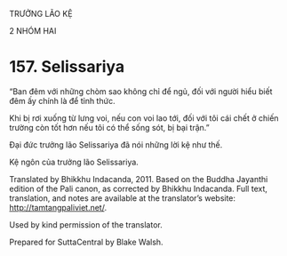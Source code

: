 TRƯỞNG LÃO KỆ

2 NHÓM HAI

# 157\. Selissariya

“Ban đêm với những chòm sao không chỉ để ngủ, đối với người hiểu biết đêm ấy chính là để tỉnh thức.

Khi bị rơi xuống từ lưng voi, nếu con voi lao tới, đối với tôi cái chết ở chiến trường còn tốt hơn nếu tôi có thể sống sót, bị bại trận.”

Đại đức trưởng lão Selissariya đã nói những lời kệ như thế.

Kệ ngôn của trưởng lão Selissariya.

Translated by Bhikkhu Indacanda, 2011. Based on the Buddha Jayanthi edition of the Pali canon, as corrected by Bhikkhu Indacanda. Full text, translation, and notes are available at the translator’s website: http://tamtangpaliviet.net/.

Used by kind permission of the translator.

Prepared for SuttaCentral by Blake Walsh.